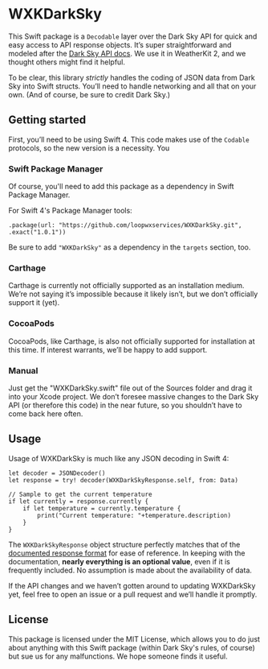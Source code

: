 # WXKDarkSky

This Swift package is a `Decodable` layer over the Dark Sky API for quick and easy access to API response objects. It’s super straightforward and modeled after the [Dark Sky API docs](https://darksky.net/dev/docs/response). We use it in WeatherKit 2, and we thought others might find it helpful.

To be clear, this library *strictly* handles the coding of JSON data from Dark Sky into Swift structs. You’ll need to handle networking and all that on your own. (And of course, be sure to credit Dark Sky.)

## Getting started
First, you’ll need to be using Swift 4. This code makes use of the `Codable` protocols, so the new version is a necessity. You 

### Swift Package Manager
Of course, you'll need to add this package as a dependency in Swift Package Manager.

For Swift 4's Package Manager tools:

    .package(url: "https://github.com/loopwxservices/WXKDarkSky.git", .exact("1.0.1"))

Be sure to add `"WXKDarkSky"` as a dependency in the `targets` section, too.

### Carthage
Carthage is currently not officially supported as an installation medium. We’re not saying it’s impossible because it likely isn’t, but we don’t officially support it (yet).

### CocoaPods
CocoaPods, like Carthage, is also not officially supported for installation at this time. If interest warrants, we’ll be happy to add support.

### Manual
Just get the "WXKDarkSky.swift" file out of the Sources folder and drag it into your Xcode project. We don’t foresee massive changes to the Dark Sky API (or therefore this code) in the near future, so you shouldn’t have to come back here often.

## Usage
Usage of WXKDarkSky is much like any JSON decoding in Swift 4:

    let decoder = JSONDecoder()
    let response = try! decoder(WXKDarkSkyResponse.self, from: Data)
    
    // Sample to get the current temperature
    if let currently = response.currently {
        if let temperature = currently.temperature {
            print("Current temperature: "+temperature.description)
        }
    }
    
The `WXKDarkSkyResponse` object structure perfectly matches that of the [documented response format](https://darksky.net/dev/docs/response) for ease of reference. In keeping with the documentation, **nearly everything is an optional value**, even if it is frequently included. No assumption is made about the availability of data.

If the API changes and we haven’t gotten around to updating WXKDarkSky yet, feel free to open an issue or a pull request and we’ll handle it promptly.

## License
This package is licensed under the MIT License, which allows you to do just about anything with this Swift package (within Dark Sky's rules, of course) but sue us for any malfunctions. We hope someone finds it useful.
